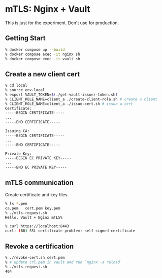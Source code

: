 # mTLS: Nginx + Vault

This is just for the experiment.
Don't use for production.

## Getting Start

```sh
% docker compose up --build
% docker compose exec -it nginx sh
% docker compose exec -it vault sh
```

## Create a new client cert

```sh
% cd local
% source env-local
% export VAULT_TOKEN=$(./get-vault-issuer-token.sh)
% CLIENT_ROLE_NAME=client_a ./create-client-role.sh # create a client
% CLIENT_ROLE_NAME=client_a ./issue-cert.sh # issue a cert
Certificate:
-----BEGIN CERTIFICATE-----
...
-----END CERTIFICATE-----

Issuing CA:
-----BEGIN CERTIFICATE-----
...
-----END CERTIFICATE-----

Private Key:
-----BEGIN EC PRIVATE KEY-----
...
-----END EC PRIVATE KEY-----
```

## mTLS communication

Create certificate and key files.

```sh
% ls *.pem
ca.pem   cert.pem key.pem
% ./mtls-request.sh
Hello, Vault + Nginx mTLS%

% curl https://localhost:8443
curl: (60) SSL certificate problem: self signed certificate
```

## Revoke a certification

```sh
% ./revoke-cert.sh cert.pem
% # update crl.pem in vault and run `nginx -s reload`
% ./mtls-request.sh
404
```
